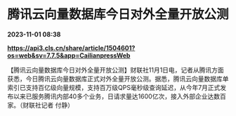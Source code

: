 # 腾讯云向量数据库今日对外全量开放公测

**2023-11-01 08:38**

**https://api3.cls.cn/share/article/1504601?os=web&sv=7.7.5&app=CailianpressWeb**

【腾讯云向量数据库今日对外全量开放公测】财联社11月1日电，记者从腾讯方面获悉，今日腾讯云向量数据库正式对外全量开放公测。据悉，腾讯云向量数据库单索引已支持百亿级向量规模，支持百万级QPS毫秒级查询延迟，从今年7月正式发布以来已服务腾讯内部40多个业务，日请求量达1600亿次，接入外部企业达数百家。（财联社记者 付静）